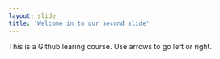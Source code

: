 ```yaml
---
layout: slide
title: 'Welcome in to our second slide'
---
```

This is a Github learing course.
Use arrows to go left or right.

